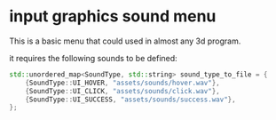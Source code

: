 # input graphics sound menu
This is a basic menu that could used in almost any 3d program.

it requires the following sounds to be defined:

```cpp
std::unordered_map<SoundType, std::string> sound_type_to_file = {
    {SoundType::UI_HOVER, "assets/sounds/hover.wav"},
    {SoundType::UI_CLICK, "assets/sounds/click.wav"},
    {SoundType::UI_SUCCESS, "assets/sounds/success.wav"},
};
```
